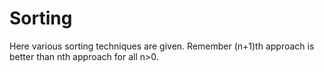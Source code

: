 # Sorting
Here various sorting techniques are given. Remember (n+1)th approach is better than nth approach for all n>0.
